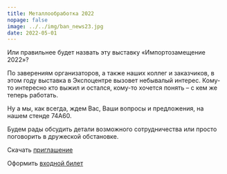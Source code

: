 ```yaml
---
title: Металлообработка 2022
nopage: false
image: ../../img/ban_news23.jpg
date: 2022-05-01
---
```

Или правильнее будет назвать эту выставку «Импортозамещение 2022»?

По заверениям организаторов, а также наших коллег и заказчиков, в этом году выставка в Экспоцентре вызовет небывалый интерес. Кому-то интересно кто выжил и остался, кому-то хочется понять – с кем же теперь работать.

Ну а мы, как всегда, ждем Вас, Ваши вопросы и предложения, на нашем стенде 74А60.

Будем рады обсудить детали возможного сотрудничества или просто поговорить в дружеской обстановке.

Скачать [приглашение](/uploads/me_msk_2022.pdf)

Оформить [входной билет](https://www.metobr-expo.ru/ru/visitors/ticket/)